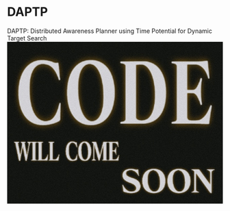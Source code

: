 # DAPTP
DAPTP: Distributed Awareness Planner using Time Potential for Dynamic Target Search
![](./img/cover.jpg)